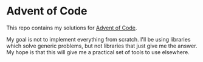 # Advent of Code

This repo contains my solutions for [Advent of Code](https://adventofcode.com).

My goal is not to implement everything from scratch. I'll be using libraries which solve generic problems, but not libraries that just give me the answer. My hope is that this will give me a practical set of tools to use elsewhere.
